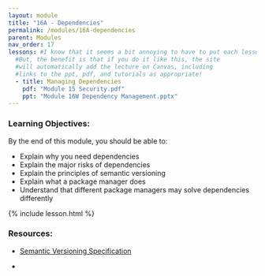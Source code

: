 ```yaml
---
layout: module
title: "16A - Dependencies"
permalink: /modules/16A-dependencies
parent: Modules
nav_order: 17 
lessons: #I know that it seems a bit annoying to have to put each lesson in the yaml header like this...
  #But, the benefit is that if you do it like this, the site
  #will automatically add the lecture on Canvas, including
  #links to the ppt, pdf, and tutorials as appropriate!
  - title: Managing Dependencies
    pdf: "Module 15 Security.pdf"
    ppt: "Module 16W Dependency Management.pptx"
---
```


### Learning Objectives:
By the end of this module, you should be able to:
* Explain why you need dependencies
* Explain the major risks of dependencies
* Explain the principles of semantic versioning
* Explain what a package manager does
* Understand that different package managers may solve dependencies differently


{% include lesson.html %}

### Resources:

* [Semantic Versioning Specification](https://semver.org/)

* 